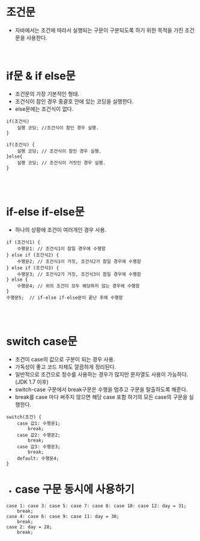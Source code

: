 # 조건문
- 자바에서는 조건에 따라서 실행되는 구문이 구분되도록 하기 위한 목적을 가진 조건문을 사용한다.
<br>

# if문 & if else문
- 조건문의 가장 기본적인 형태.
- 조건식이 참인 경우 중괄호 안에 있는 코딩을 실행한다.
- else문에는 조건식이 없다.
```
if(조건식)
    실행 코딩; //조건식이 참인 경우 실행.
}

if(조건식) {
    실행 코딩; // 조건식이 참인 경우 실행.
}else{
    실행 코딩; // 조건식이 거짓인 경우 실행.
}
```
<br><br>

# if-else if-else문
- 하나의 상황에 조건이 여러개인 경우 사용.
```
if (조건식1) {
	수행문1: // 조건식1이 참일 경우에 수행함
} else if (조건식2) {
	수행문2; // 조건식1이 거짓, 조건식2가 참일 경우에 수행함
} else if (조건식3) {
	수행문3; // 조건식2가 거짓, 조건식3이 참일 경우에 수행함
} else {
	수행문4; // 위의 조건이 모두 해당하지 않는 경우에 수행함
}
수행문5;  // if-else if-else문이 끝난 후에 수행함
```
<br><br>

# switch case문
- 조건이 case의 값으로 구분이 되는 경우 사용.
- 가독성이 좋고 코드 자체도 깔끔하게 정리된다.
- 일반적으로 조건으로 정수를 사용하는 경우가 많지만 문자열도 사용이 가능하다.(JDK 1.7 이후)
- switch-case 구문에서 break구문은 수행을 멈추고 구문을 탈출하도록 해준다.
- break를 case 마다 써주지 않으면 해당 case 포함 하기의 모든 case의 구문을 실행한다.
```
switch(조건) {
	case 값1: 수행문1;
		break;
	case 값2: 수행문2;
		break; 
	case 값3: 수행문3;
		break;
	default: 수행문4;
}
```

- # case 구문 동시에 사용하기
```
case 1: case 3: case 5: case 7: case 8: case 10: case 12: day = 31;
	break;
case 4: case 6: case 9: case 11: day = 30;
	break;
case 2: day = 28;
	break;
```
